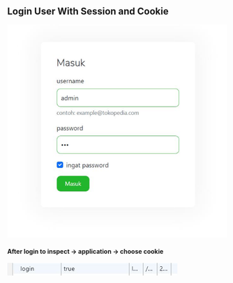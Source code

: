 <html lang="en">

<head>
    <!-- Required meta tags -->
    <meta charset="utf-8">
    <meta name="viewport" content="width=device-width, initial-scale=1">

</head>

<body>
        <h2>Login User With Session and Cookie</h2>
        <img src="img/cookie.JPG" alt""> <br> 
    <h4>After login to inspect -> application -> choose cookie</h4>
        <img src="img/cookie 2.JPG" alt="">
    </div>

</body>

</html>
